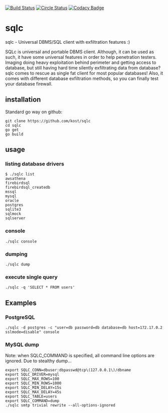 [![Build Status](https://travis-ci.org/kost/sqlc.png)](https://travis-ci.org/kost/sqlc)
[![Circle Status](https://circleci.com/gh/kost/sqlc.svg?style=shield&circle-token=:circle-token)](https://circleci.com/gh/kost/sqlc)
[![Codacy Badge](https://api.codacy.com/project/badge/Grade/c1ad8ed944fc4289ad6d4f5c3537f3ba)](https://www.codacy.com/manual/kost/sqlc?utm_source=github.com&amp;utm_medium=referral&amp;utm_content=kost/sqlc&amp;utm_campaign=Badge_Grade)

# sqlc
sqlc - Universal DBMS/SQL client with exfiltration features :)

SQLc is universal and portable DBMS client. Although, it can be used as such, it have some universal features in order to help penetration testers. Imaging doing heavy exploitation behind perimeter and getting access to database, but still having hard time silently exfiltrating data from database? sqlc comes to rescue as single fat client for most popular databases! 
Also, it comes with different database exfiltration methods, so you can finally test your database firewall.

## installation

Standard go way on github:

```
git clone https://github.com/kost/sqlc
cd sqlc
go get
go build
```

## usage

### listing database drivers

```
$ ./sqlc list
awsathena
firebirdsql
firebirdsql_createdb
mssql
mysql
oracle
postgres
sqlite3
sqlmock
sqlserver
```

### console

```
./sqlc console
```

### dumping

```
./sqlc dump
```

### execute single query

```
./sqlc -q 'SELECT * FROM users'
```

## Examples

### PostgreSQL

```
./sqlc -d postgres -c "user=db password=db database=db host=172.17.0.2 sslmode=disable" console
```

### MySQL dump

Note: when SQLC_COMMAND is specified, all command line options are ignored. Due to stealthy dump...
```
export SQLC_CONN=dbuser:dbpasswd@tcp\(127.0.0.1\)/dbname
export SQLC_DRIVER=mysql
export SQLC_MAX_ROWS=100
export SQLC_MIN_ROWS=1000
export SQLC_MIN_DELAY=15s
export SQLC_MAX_DELAY=45s
export SQLC_TABLE=users
export SQLC_COMMAND=dump
./sqlc smtp trivial rewrite --all-options-ignored
```


